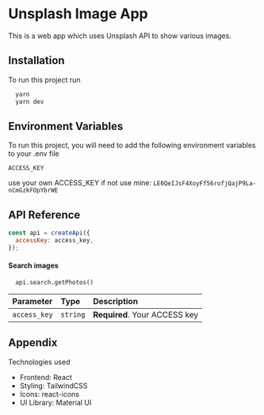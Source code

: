 
# Unsplash Image App

This is a web app which uses Unsplash API to show various images.


## Installation

To run this project run

```bash
  yarn
  yarn dev
```


## Environment Variables

To run this project, you will need to add the following environment variables to your .env file

`ACCESS_KEY`

use your own ACCESS_KEY 
if not use mine: `LE0QeIJsF4XoyFf56rofjQajP9La-nCmGzkFOpYbrWE`


## API Reference
```js
const api = createApi({
  accessKey: access_key,
});
```

#### Search images

```http
  api.search.getPhotos()
```

| Parameter | Type     | Description                |
| :-------- | :------- | :------------------------- |
| `access_key` | `string` | **Required**. Your ACCESS key |






## Appendix

Technologies used
- Frontend: React
- Styling: TailwindCSS
- Icons: react-icons
- UI Library: Material UI

